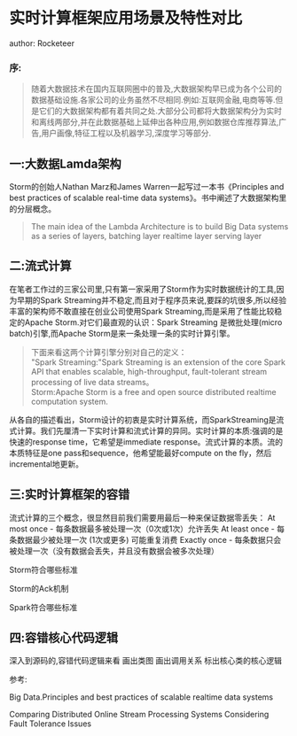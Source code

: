 # 实时计算框架应用场景及特性对比
author: Rocketeer
### 序:
>随着大数据技术在国内互联网圈中的普及,大数据架构早已成为各个公司的数据基础设施.各家公司的业务虽然不尽相同.例如:互联网金融,电商等等.但是它们的大数据架构都有着共同之处.大部分公司都将大数据架构分为实时和离线两部分,并在此数据基础上延伸出各种应用,例如数据仓库推荐算法,广告,用户画像,特征工程以及机器学习,深度学习等部分.

## 一:大数据Lamda架构
Storm的创始人Nathan Marz和James Warren一起写过一本书《Principles and best practices of scalable real-time data systems》。书中阐述了大数据架构里的分层概念。
>The main idea of the Lambda Architecture is to build Big Data systems as a series of layers,
batching layer
realtime layer
serving layer

## 二:流式计算
在笔者工作过的三家公司里,只有第一家采用了Storm作为实时数据统计的工具,因为早期的Spark Streaming并不稳定,而且对于程序员来说,要踩的坑很多,所以经验丰富的架构师不敢直接在创业公司使用Spark Streaming,而是采用了性能比较稳定的Apache Storm.对它们最直观的认识：Spark Streaming 是微批处理(micro batch)引擎,而Apache Storm是来一条处理一条的实时计算引擎。
>下面来看这两个计算引擎分别对自己的定义：  
"Spark Streaming:"Spark Streaming is an extension of the core Spark API that enables scalable, high-throughput, fault-tolerant stream processing of live data streams。  
Storm:Apache Storm is a free and open source distributed realtime computation system.

从各自的描述看出，Storm设计的初衷是实时计算系统，而SparkStreaming是流式计算。我们先厘清一下实时计算和流式计算的异同。实时计算的本质:强调的是快速的response time，它希望是immediate response。流式计算的本质。流的本质特征是one pass和sequence，他希望能最好compute on the fly，然后incremental地更新。

## 三:实时计算框架的容错
流式计算的三个概念，很显然目前我们需要用最后一种来保证数据零丢失：
At most once - 每条数据最多被处理一次（0次或1次）允许丢失
At least once  - 每条数据最少被处理一次 (1次或更多)  可能重复消费
Exactly once   - 每条数据只会被处理一次（没有数据会丢失，并且没有数据会被多次处理）

Storm符合哪些标准

Storm的Ack机制

Spark符合哪些标准

## 四:容错核心代码逻辑
深入到源码的,容错代码逻辑来看
画出类图
画出调用关系
标出核心类的核心逻辑


参考:

Big Data.Principles and best practices of scalable realtime data systems

Comparing Distributed Online Stream Processing Systems Considering Fault Tolerance Issues